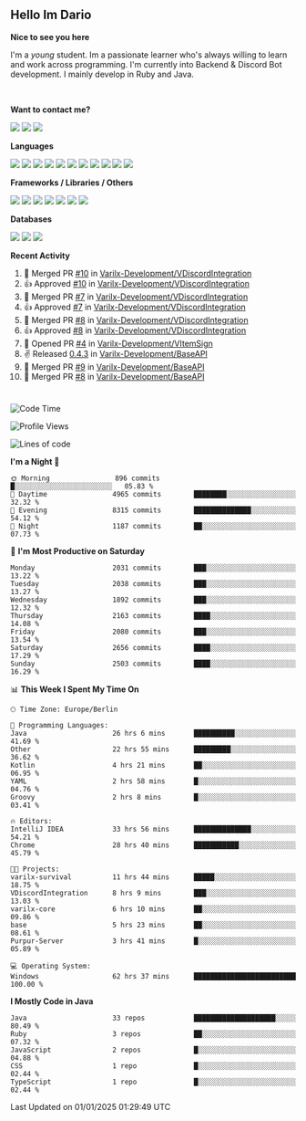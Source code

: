 <h2>Hello Im Dario</h2>

**Nice to see you here**

I'm a *young* student. Im a passionate learner who's always willing to learn and work across
programming. I'm currently into Backend & Discord Bot development. I mainly develop in Ruby and Java.

<br/>

**Want to contact me?**

<a href="https://github.com/knerio"><img src="https://img.shields.io/badge/-Github-blue?style=for-the-badge&logo=github&logoColor=white"/></a> <a href="https://discord.com/users/639416958923702292"><img src="https://img.shields.io/badge/-knerio-blue?style=for-the-badge&logo=discord&logoColor=white"/></a> <a href="https://twitch.tv/dopalos_"><img src="https://img.shields.io/badge/-twitch-blue?style=for-the-badge&logo=twitch&logoColor=white"/></a>

**Languages**

<img src="https://img.shields.io/badge/-HTML-blue?style=for-the-badge&logo=html5&logoColor=white"/> <img src="https://img.shields.io/badge/-CSS-blue?style=for-the-badge&logo=CSS3&logoColor=white"/> <img src="https://img.shields.io/badge/-Javascript-blue?style=for-the-badge&logo=javascript&logoColor=white"/> <img src="https://img.shields.io/badge/-Typescript-blue?style=for-the-badge&logo=TypeScript&logoColor=white"/> <img src="https://img.shields.io/badge/-Java-blue?style=for-the-badge&logo=java&logoColor=white"/> <img src="https://img.shields.io/badge/-Kotlin-blue?style=for-the-badge&logo=kotlin&logoColor=white"/> <img src="https://img.shields.io/badge/-SQL-blue?style=for-the-badge&logo=MYSQL&logoColor=white"/> <img src="https://img.shields.io/badge/-Markdown-blue?style=for-the-badge&logo=Markdown&logoColor=white"/> <img src="https://img.shields.io/badge/-JSON-blue?style=for-the-badge&logo=JSON&logoColor=white"/> <img src="https://img.shields.io/badge/-Git-blue?style=for-the-badge&logo=Git&logoColor=white"/> <img src="https://img.shields.io/badge/-Ruby-blue?style=for-the-badge&logo=Ruby&logoColor=white"/>
<br/>

 **Frameworks / Libraries / Others**

<img src="https://img.shields.io/badge/-Bootstrap-blue?style=for-the-badge&logo=Bootstrap&logoColor=white"/> <img src="https://img.shields.io/badge/-Node.JS-blue?style=for-the-badge&logo=node.js&logoColor=white"/> <img src="https://img.shields.io/badge/-React-blue?style=for-the-badge&logo=React&logoColor=white"/> <img src="https://img.shields.io/badge/-Express-blue?style=for-the-badge&logo=Express&logoColor=white"/> <img src="https://img.shields.io/badge/-Next.Js-blue?style=for-the-badge&logo=Next.Js&logoColor=white"/> <img src="https://img.shields.io/badge/-Ruby_On_Rails-blue?style=for-the-badge&logo=ruby-on-rails&logoColor=white"/> <img src="https://img.shields.io/badge/-JDA-blue?style=for-the-badge&logo=JDA&logoColor=white"/>

**Databases**

<img src="https://img.shields.io/badge/-MongoDB-blue?style=for-the-badge&logo=mongodb&logoColor=white"/> <img src="https://img.shields.io/badge/-MariaDB-blue?style=for-the-badge&logo=MariaDB&logoColor=white"/>
<img src="https://img.shields.io/badge/-PostgreSQL-blue?style=for-the-badge&logo=PostgreSQl&logoColor=white"/>

**Recent Activity**

<!--RECENT_ACTIVITY:start-->
1. 🎉 Merged PR [#10](https://github.com/Varilx-Development/VDiscordIntegration/pull/10) in [Varilx-Development/VDiscordIntegration](https://github.com/Varilx-Development/VDiscordIntegration)<br>
2. 👍 Approved [#10](https://github.com/Varilx-Development/VDiscordIntegration/pull/10#pullrequestreview-2526915992) in [Varilx-Development/VDiscordIntegration](https://github.com/Varilx-Development/VDiscordIntegration)<br>
3. 🎉 Merged PR [#7](https://github.com/Varilx-Development/VDiscordIntegration/pull/7) in [Varilx-Development/VDiscordIntegration](https://github.com/Varilx-Development/VDiscordIntegration)<br>
4. 👍 Approved [#7](https://github.com/Varilx-Development/VDiscordIntegration/pull/7#pullrequestreview-2526915195) in [Varilx-Development/VDiscordIntegration](https://github.com/Varilx-Development/VDiscordIntegration)<br>
5. 🎉 Merged PR [#8](https://github.com/Varilx-Development/VDiscordIntegration/pull/8) in [Varilx-Development/VDiscordIntegration](https://github.com/Varilx-Development/VDiscordIntegration)<br>
6. 👍 Approved [#8](https://github.com/Varilx-Development/VDiscordIntegration/pull/8#pullrequestreview-2526911225) in [Varilx-Development/VDiscordIntegration](https://github.com/Varilx-Development/VDiscordIntegration)<br>
7. 💪 Opened PR [#4](https://github.com/Varilx-Development/VItemSign/pull/4) in [Varilx-Development/VItemSign](https://github.com/Varilx-Development/VItemSign)<br>
8. ✌️ Released [0.4.3](https://github.com/Varilx-Development/BaseAPI/releases/tag/0.4.3) in [Varilx-Development/BaseAPI](https://github.com/Varilx-Development/BaseAPI)<br>
9. 🎉 Merged PR [#9](https://github.com/Varilx-Development/BaseAPI/pull/9) in [Varilx-Development/BaseAPI](https://github.com/Varilx-Development/BaseAPI)<br>
10. 🎉 Merged PR [#8](https://github.com/Varilx-Development/BaseAPI/pull/8) in [Varilx-Development/BaseAPI](https://github.com/Varilx-Development/BaseAPI)<br>
<!--RECENT_ACTIVITY:end-->
 
#

<!--START_SECTION:waka-->
![Code Time](http://img.shields.io/badge/Code%20Time-782%20hrs%2015%20mins-blue)

![Profile Views](http://img.shields.io/badge/Profile%20Views-0-blue)

![Lines of code](https://img.shields.io/badge/From%20Hello%20World%20I%27ve%20Written-804.8%20thousand%20lines%20of%20code-blue)

**I'm a Night 🦉** 

```text
🌞 Morning                896 commits         █░░░░░░░░░░░░░░░░░░░░░░░░   05.83 % 
🌆 Daytime                4965 commits        ████████░░░░░░░░░░░░░░░░░   32.32 % 
🌃 Evening                8315 commits        ██████████████░░░░░░░░░░░   54.12 % 
🌙 Night                  1187 commits        ██░░░░░░░░░░░░░░░░░░░░░░░   07.73 % 
```
📅 **I'm Most Productive on Saturday** 

```text
Monday                   2031 commits        ███░░░░░░░░░░░░░░░░░░░░░░   13.22 % 
Tuesday                  2038 commits        ███░░░░░░░░░░░░░░░░░░░░░░   13.27 % 
Wednesday                1892 commits        ███░░░░░░░░░░░░░░░░░░░░░░   12.32 % 
Thursday                 2163 commits        ████░░░░░░░░░░░░░░░░░░░░░   14.08 % 
Friday                   2080 commits        ███░░░░░░░░░░░░░░░░░░░░░░   13.54 % 
Saturday                 2656 commits        ████░░░░░░░░░░░░░░░░░░░░░   17.29 % 
Sunday                   2503 commits        ████░░░░░░░░░░░░░░░░░░░░░   16.29 % 
```


📊 **This Week I Spent My Time On** 

```text
🕑︎ Time Zone: Europe/Berlin

💬 Programming Languages: 
Java                     26 hrs 6 mins       ██████████░░░░░░░░░░░░░░░   41.69 % 
Other                    22 hrs 55 mins      █████████░░░░░░░░░░░░░░░░   36.62 % 
Kotlin                   4 hrs 21 mins       ██░░░░░░░░░░░░░░░░░░░░░░░   06.95 % 
YAML                     2 hrs 58 mins       █░░░░░░░░░░░░░░░░░░░░░░░░   04.76 % 
Groovy                   2 hrs 8 mins        █░░░░░░░░░░░░░░░░░░░░░░░░   03.41 % 

🔥 Editors: 
IntelliJ IDEA            33 hrs 56 mins      ██████████████░░░░░░░░░░░   54.21 % 
Chrome                   28 hrs 40 mins      ███████████░░░░░░░░░░░░░░   45.79 % 

🐱‍💻 Projects: 
varilx-survival          11 hrs 44 mins      █████░░░░░░░░░░░░░░░░░░░░   18.75 % 
VDiscordIntegration      8 hrs 9 mins        ███░░░░░░░░░░░░░░░░░░░░░░   13.03 % 
varilx-core              6 hrs 10 mins       ██░░░░░░░░░░░░░░░░░░░░░░░   09.86 % 
base                     5 hrs 23 mins       ██░░░░░░░░░░░░░░░░░░░░░░░   08.61 % 
Purpur-Server            3 hrs 41 mins       █░░░░░░░░░░░░░░░░░░░░░░░░   05.89 % 

💻 Operating System: 
Windows                  62 hrs 37 mins      █████████████████████████   100.00 % 
```

**I Mostly Code in Java** 

```text
Java                     33 repos            ████████████████████░░░░░   80.49 % 
Ruby                     3 repos             ██░░░░░░░░░░░░░░░░░░░░░░░   07.32 % 
JavaScript               2 repos             █░░░░░░░░░░░░░░░░░░░░░░░░   04.88 % 
CSS                      1 repo              █░░░░░░░░░░░░░░░░░░░░░░░░   02.44 % 
TypeScript               1 repo              █░░░░░░░░░░░░░░░░░░░░░░░░   02.44 % 
```




 Last Updated on 01/01/2025 01:29:49 UTC
<!--END_SECTION:waka-->

